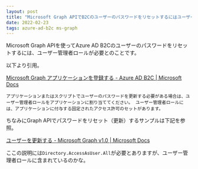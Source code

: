 ```yaml
---
layout: post
title: "Microsoft Graph APIでB2Cのユーザーのパスワードをリセットするにはユーザー管理者ロールが必要"
date: 2022-02-23
tags: azure-ad-b2c ms-graph
---
```


Microsoft Graph APIを使ってAzure AD B2Cのユーザーのパスワードをリセットするには、ユーザー管理者ロールが必要とのことです。

以下より引用。

[Microsoft Graph アプリケーションを登録する - Azure AD B2C &#124; Microsoft Docs](https://docs.microsoft.com/ja-jp/azure/active-directory-b2c/microsoft-graph-get-started?tabs=app-reg-ga#optional-grant-user-administrator-role)

```
アプリケーションまたはスクリプトでユーザーのパスワードを更新する必要がある場合は、ユーザー管理者ロールをアプリケーションに割り当ててください。 ユーザー管理者ロールには、アプリケーションに付与する固定されたアクセス許可のセットがあります。
```

ちなみにGraph APIでパスワードをリセット（更新）するサンプルは下記を参照。

[ユーザーを更新する - Microsoft Graph v1.0 &#124; Microsoft Docs](https://docs.microsoft.com/ja-jp/graph/api/user-update?view=graph-rest-1.0&tabs=csharp#example-3-update-the-passwordprofile-of-a-user-to-reset-their-password)

ここの説明には`Directory.AccessAsUser.All`が必要とありますが、ユーザー管理者ロールに含まれているのかな。
